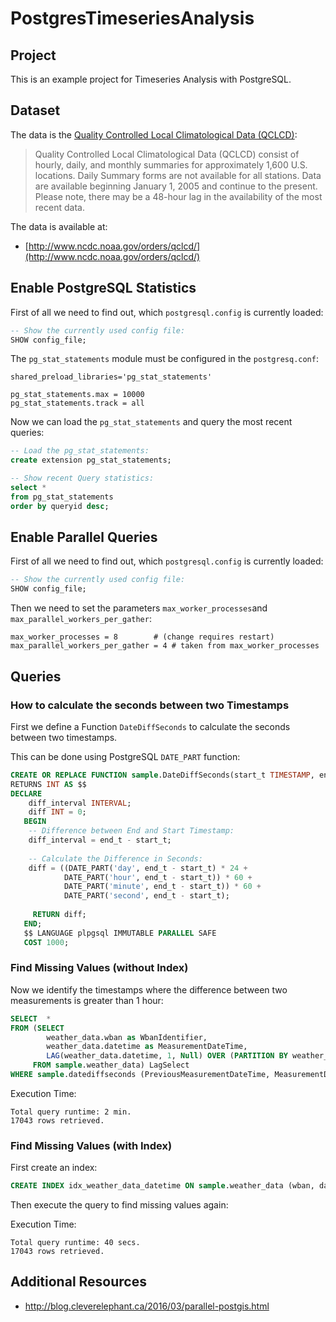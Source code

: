 # PostgresTimeseriesAnalysis #

## Project ##

This is an example project for Timeseries Analysis with PostgreSQL. 

## Dataset ##

The data is the [Quality Controlled Local Climatological Data (QCLCD)]: 

> Quality Controlled Local Climatological Data (QCLCD) consist of hourly, daily, and monthly summaries for approximately 
> 1,600 U.S. locations. Daily Summary forms are not available for all stations. Data are available beginning January 1, 2005 
> and continue to the present. Please note, there may be a 48-hour lag in the availability of the most recent data.

The data is available at:

* [http://www.ncdc.noaa.gov/orders/qclcd/](http://www.ncdc.noaa.gov/orders/qclcd/)

## Enable PostgreSQL Statistics ##

First of all we need to find out, which ``postgresql.config`` is currently loaded:

```sql
-- Show the currently used config file:
SHOW config_file;
```

The ``pg_stat_statements`` module must be configured in the ``postgresq.conf``:

```
shared_preload_libraries='pg_stat_statements'

pg_stat_statements.max = 10000
pg_stat_statements.track = all
```

Now we can load the ``pg_stat_statements`` and query the most recent queries:

```sql
-- Load the pg_stat_statements:
create extension pg_stat_statements;

-- Show recent Query statistics:  
select * 
from pg_stat_statements
order by queryid desc;
```

## Enable Parallel Queries ##

First of all we need to find out, which ``postgresql.config`` is currently loaded:

```sql
-- Show the currently used config file:
SHOW config_file;
```

Then we need to set the parameters ``max_worker_processes``and ``max_parallel_workers_per_gather``:

```
max_worker_processes = 8		# (change requires restart)
max_parallel_workers_per_gather = 4	# taken from max_worker_processes
```

## Queries ##

### How to calculate the seconds between two Timestamps ###

First we define a Function ``DateDiffSeconds`` to calculate the seconds between two timestamps. 

This can be done using PostgreSQL ``DATE_PART`` function:

```sql
CREATE OR REPLACE FUNCTION sample.DateDiffSeconds(start_t TIMESTAMP, end_t TIMESTAMP) 
RETURNS INT AS $$
DECLARE
    diff_interval INTERVAL; 
    diff INT = 0;
   BEGIN
    -- Difference between End and Start Timestamp:
    diff_interval = end_t - start_t;
    
    -- Calculate the Difference in Seconds:
    diff = ((DATE_PART('day', end_t - start_t) * 24 + 
            DATE_PART('hour', end_t - start_t)) * 60 +
            DATE_PART('minute', end_t - start_t)) * 60 +
            DATE_PART('second', end_t - start_t);
            
     RETURN diff;
   END;
   $$ LANGUAGE plpgsql IMMUTABLE PARALLEL SAFE
   COST 1000;
```

### Find Missing Values (without Index) ###

Now we identify the timestamps where the difference between two measurements is greater than 1 hour:

```sql
SELECT  *
FROM (SELECT 
        weather_data.wban as WbanIdentifier, 
        weather_data.datetime as MeasurementDateTime,                 
        LAG(weather_data.datetime, 1, Null) OVER (PARTITION BY weather_data.wban ORDER BY weather_data.datetime) AS PreviousMeasurementDateTime
     FROM sample.weather_data) LagSelect
WHERE sample.datediffseconds (PreviousMeasurementDateTime, MeasurementDateTime) > 3600;
```

Execution Time:

```
Total query runtime: 2 min.
17043 rows retrieved.
```

### Find Missing Values (with Index) ###

First create an index:

```sql
CREATE INDEX idx_weather_data_datetime ON sample.weather_data (wban, datetime) 
``` 

Then execute the query to find missing values again:

Execution Time:

```
Total query runtime: 40 secs.
17043 rows retrieved.
``` 

## Additional Resources ##

* http://blog.cleverelephant.ca/2016/03/parallel-postgis.html

[PostgreSQL]: https://www.postgresql.org
[Quality Controlled Local Climatological Data (QCLCD)]: https://www.ncdc.noaa.gov/data-access/land-based-station-data/land-based-datasets/quality-controlled-local-climatological-data-qclcd
